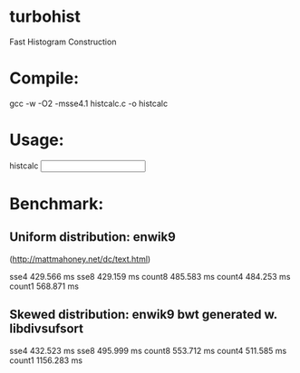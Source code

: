 turbohist
=========

Fast Histogram Construction

# Compile:
  gcc -w -O2 -msse4.1 histcalc.c -o histcalc

# Usage:
  histcalc <input file >
  
# Benchmark:

## Uniform distribution: enwik9 
(http://mattmahoney.net/dc/text.html)

sse4 	 429.566 ms
sse8 	 429.159 ms
count8 	 485.583 ms
count4 	 484.253 ms
count1 	 568.871 ms

## Skewed distribution: enwik9 bwt  generated w. libdivsufsort

sse4 	 432.523 ms
sse8 	 495.999 ms
count8 	 553.712 ms
count4 	 511.585 ms
count1 	1156.283 ms
